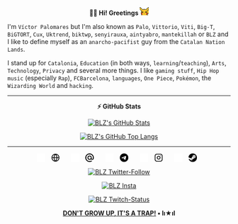 <p align="center"><b>👋🏼 Hi! Greetings </b><img src="./img/pikachu_wave.gif" width="20"/></p>

I'm `Víctor Palomares` but I'm also known as `Palo`, `Vittorio`, `Viti`, `Big-T`, `BiGTORT`, `Cux`, `Uktrend`, `biktwp`, `senyirauxa`, `aintyabro`, `mantekillah` or `BLZ` and I like to define myself as an `anarcho-pacifist` guy from the `Catalan Nation Lands`.
  
I stand up for `Catalonia`, `Education` (in both ways, `learning`/`teaching`), `Arts`, `Technology`, `Privacy` and several more things. I like `gaming stuff`, `Hip Hop music` (especially `Rap`), `FCBarcelona`, `languages`, `One Piece`, `Pokémon`, the `Wizarding World` and `hacking`.

---
<div align="center">
  
**⚡ GitHub Stats**
  
[![BLZ's GitHub Stats](https://github-readme-stats.vercel.app/api?username=mantekillah&hide=stars,prs,issues,contribs&show_icons=true&hide_border=false&title_color=00ff00&icon_color=f1e05a&bg_color=000000&text_color=ffffff&border_color=00ff00&cache_seconds=1800&custom_title=GitHub+Commits+by+BLZ▼+lı★ıl+•+BLZ's+GitHub+user+rank&disable_animations=boolean)](https://github.com/mantekillah)

[![BLZ's GitHub Top Langs](https://github-readme-stats.vercel.app/api/top-langs/?username=mantekillah&langs_count=10&layout=compact&title_color=ffffff&text_color=00ff00&bg_color=000000&hide_border=false&border_color=00ff00&custom_title=BLZ+•+lı★ıl+•+Most+Used+Languages&disable_animations=boolean)](https://github.com/mantekillah)

---
<div align="center">
  
[<img align="center" alt="BLZ website" width="19px" src="./img/globe-dark.png" style="padding-right:10px;" />](https://mantekillah.github.io/palo#gh-dark-mode-only)
[<img align="center" alt="BLZ website" width="19px" src="./img/globe-light.png" style="padding-right:10px;" />](https://mantekillah.github.io/palo#gh-light-mode-only)
&nbsp;&nbsp;
[<img align="center" alt="BLZ mail" width="19px" src="./img/mail-dark.png" style="padding-right:10px;" />](mailto://mantekillah@pm.me#gh-dark-mode-only)
[<img align="center" alt="BLZ mail" width="19px" src="./img/mail-light.png" style="padding-right:10px;" />](mailto://mantekillah@pm.me#gh-light-mode-only)
&nbsp;&nbsp;
[<img align="center" alt="BLZ Telegram" width="19px" src="./img/telegram-dark.png" style="padding-right:10px;" />](https://t.me/palo_senyirauxa#gh-dark-mode-only)
[<img align="center" alt="BLZ Telegram" width="19px" src="./img/telegram-light.png" style="padding-right:10px;" />](https://t.me/palo_senyirauxa#gh-light-mode-only)
&nbsp;&nbsp;
[<img align="center" alt="BLZ Instagram" width="19px" src="./img/instagram-dark.png" style="padding-right:10px;" />](https://instagram.com/blz.reborn#gh-dark-mode-only)
[<img align="center" alt="BLZ Instagram" width="19px" src="./img/instagram-light.png" style="padding-right:10px;" />](https://instagram.com/blz.reborn#gh-light-mode-only)
&nbsp;&nbsp;
[<img align="center" alt="BLZ Steam" width="19px" src="./img/steam-dark.png" style="padding-right:10px;" />](https://steamcommunity.com/id/mantekillah#gh-dark-mode-only)
[<img align="center" alt="BLZ Steam" width="19px" src="./img/steam-light.png" style="padding-right:10px;" />](https://steamcommunity.com/id/mantekillah#gh-light-mode-only)

[![BLZ Twitter-Follow](https://img.shields.io/twitter/follow/aintyabro?color=1DA1F2&label=%40aintyabro&logo=Twitter&style=social)](https://twitter.com/intent/follow?original_referer=https%3A%2F%2Fgithub.com%2Fmantekillah&screen_name=aintyabro)

[![BLZ Insta](https://img.shields.io/badge/blz.reborn?color=#E4405F&label=%40blz.reborn&logo=Instagram&style=social)](http://instagram.com/blz.reborn)

[![BLZ Twitch-Status](https://img.shields.io/twitch/status/mantekiller?label=%40mantekiller&logo=Twitch&style=social)](https://twitch.tv/mantekiller)

**<a href="https://www.youtube.com/watch?v=dQw4w9WgXcQ">DON'T GROW UP, IT'S A TRAP!</a> • lı★ıl**

</div>
